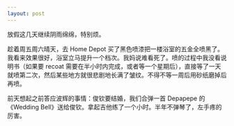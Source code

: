 ```yaml
---
layout: post
---
```


放假这几天继续阴雨绵绵，特别烦。

趁着周五周六晴天，去 Home Depot 买了黑色喷漆把一楼浴室的五金全喷黑了。我看来效果很好，浴室立马提升一个档次。我妈说难看死了。喷的过程中我没看说明书（如果要 recoat 需要在半小时内完成，或者等一个星期后），直接等了一天就喷第二次，然后某些地方就很悲剧地长满了皱纹。不得不等一周后用砂纸磨掉后再喷。

前天想起之前答应波辉的事情：俊钦要结婚，我们合弹一首 Depapepe 的《Wedding Bell》送给俊钦。拿起吉他练了一个小时。半年不弹琴了，左手疼的厉害。
